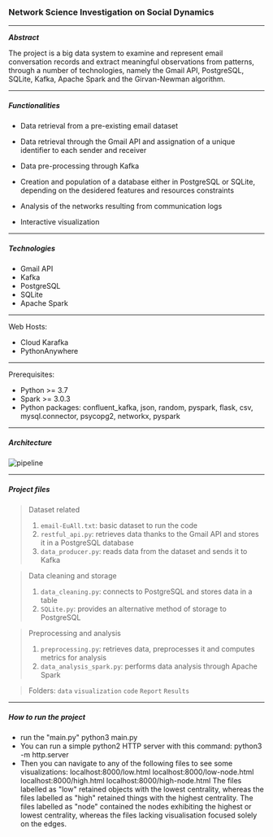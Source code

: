 ### Network Science Investigation on Social Dynamics

---
***Abstract***

The project is a big data system to examine and represent email conversation records and extract meaningful observations from patterns, through a number of technologies, namely the Gmail API, PostgreSQL, SQLite, Kafka, Apache Spark and the Girvan-Newman algorithm.

---

##### Functionalities

- Data retrieval from a pre-existing email dataset
  
- Data retrieval through the Gmail API and assignation of a unique identifier to each sender and receiver

- Data pre-processing through Kafka
  
- Creation and population of a database either in PostgreSQL or SQLite, depending on the desidered features and resources constraints

- Analysis of the networks resulting from communication logs

- Interactive visualization

---

##### Technologies

+ Gmail API
+ Kafka
+ PostgreSQL
+ SQLite
+ Apache Spark


---
Web Hosts:

+ Cloud Karafka
+ PythonAnywhere
  
---
Prerequisites:

+ Python >= 3.7
+ Spark >= 3.0.3
+ Python packages: confluent_kafka, json, random, pyspark, flask, csv, mysql.connector, psycopg2, networkx, pyspark
---
##### Architecture

![pipeline](https://github.com/saimasharleen/BDT2023-Group11/assets/126952273/088d3381-ed7b-45de-984f-215619070062)

---

##### Project files

> Dataset related
> 
> 1. `email-EuAll.txt`: basic dataset to run the code
> 2. `restful_api.py`: retrieves data thanks to the Gmail API and stores it in a PostgreSQL database
> 3. `data_producer.py`: reads data from the dataset and sends it to Kafka

> Data cleaning and storage
>
> 1. `data_cleaning.py`: connects to PostgreSQL and stores data in a table
> 2. `SQLite.py`: provides an alternative method of storage to PostgreSQL

> Preprocessing and analysis
>
> 1. `preprocessing.py`: retrieves data, preprocesses it and computes metrics for analysis
> 2. `data_analysis_spark.py`: performs data analysis through Apache Spark

> Folders:
> `data`
> `visualization`
> `code`
> `Report`
> `Results`
---
##### How to run the project
+ run the "main.py"
python3 main.py
+ You can run a simple python2 HTTP server with this command:
  python3 -m http.server
+ Then you can navigate to any of the following files to see some visualizations:
  localhost:8000/low.html
  localhost:8000/low-node.html
  localhost:8000/high.html
  localhost:8000/high-node.html
The files labelled as "low" retained objects with the lowest centrality, whereas the files labelled as "high" retained things with the highest centrality. The files labelled as "node" contained the nodes exhibiting the highest or lowest centrality, whereas the files lacking visualisation focused solely on the edges.

